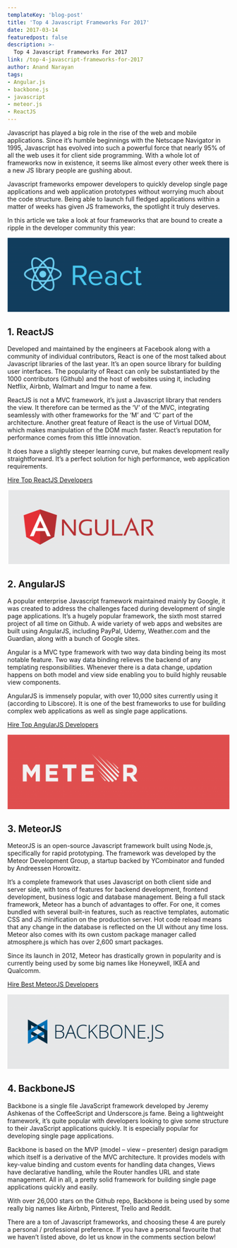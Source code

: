 ```yaml
---
templateKey: 'blog-post'
title: 'Top 4 Javascript Frameworks For 2017'
date: 2017-03-14
featuredpost: false
description: >-
  Top 4 Javascript Frameworks For 2017
link: /top-4-javascript-frameworks-for-2017
author: Anand Narayan
tags:
- Angular.js
- backbone.js
- javascript
- meteor.js
- ReactJS
---
```

Javascript has played a big role in the rise of the web and mobile applications. Since it’s humble beginnings with the Netscape Navigator in 1995, Javascript has evolved into such a powerful force that nearly 95% of all the web uses it for client side programming. With a whole lot of frameworks now in existence, it seems like almost every other week there is a new JS library people are gushing about.

Javascript frameworks empower developers to quickly develop single page applications and web application prototypes without worrying much about the code structure. Being able to launch full fledged applications within a matter of weeks has given JS frameworks, the spotlight it truly deserves.

In this article we take a look at four frameworks that are bound to create a ripple in the developer community this year:

![ReactJSDevelopers](./images/TopJSFrameworks-React-1024x342.png)

## 1. ReactJS
Developed and maintained by the engineers at Facebook along with a community of individual contributors, React is one of the most talked about Javascript libraries of the last year. It’s an open source library for building user interfaces. The popularity of React can only be substantiated by the 1000 contributors (Github) and the host of websites using it, including Netflix, Airbnb, Walmart and Imgur to name a few.

ReactJS is not a MVC framework, it’s just a Javascript library that renders the view. It therefore can be termed as the ‘V’ of the MVC, integrating seamlessly with other frameworks for the ‘M’ and ‘C’ part of the architecture. Another great feature of React is the use of Virtual DOM, which makes manipulation of the DOM much faster. React’s reputation for performance comes from this little innovation.

It does have a slightly steeper learning curve, but makes development really straightforward. It’s a perfect solution for high performance, web application requirements.

[Hire Top ReactJS Developers](/react-js-development/)

 
![AngularJS-Developers](./images/TopJSFrameworks-Angular-1024x342.png)

## 2. AngularJS
A popular enterprise Javascript framework maintained mainly by Google, it was created to address the challenges faced during development of single page applications. It’s a hugely popular framework, the sixth most starred project of all time on Github. A wide variety of web apps and websites are built using AngularJS, including PayPal, Udemy, Weather.com and the Guardian, along with a bunch of Google sites.

Angular is a MVC type framework with two way data binding being its most notable feature. Two way data binding relieves the backend of any templating responsibilities. Whenever there is a data change, updation happens on both model and view side enabling you to build highly reusable view components.

AngularJS is immensely popular, with over 10,000 sites currently using it (according to Libscore). It is one of the best frameworks to use for building complex web applications as well as single page applications.

[Hire Top AngularJS Developers](hire-angularjs-development-company/)

 
![MeteorJSDevelopers](./images/TopJSFrameworks-Meteor-1024x342.png)

## 3. MeteorJS
MeteorJS is an open-source Javascript framework built using Node.js, specifically for rapid prototyping. The framework was developed by the Meteor Development Group, a startup backed by YCombinator and funded by Andreessen Horowitz.

It’s a complete framework that uses Javascript on both client side and server side, with tons of features for backend development, frontend development, business logic and database management. Being a full stack framework, Meteor has a bunch of advantages to offer. For one, it comes bundled with several built-in features, such as reactive templates, automatic CSS and JS minification on the production server. Hot code reload means that any change in the database is reflected on the UI without any time loss. Meteor also comes with its own custom package manager called atmosphere.js which has over 2,600 smart packages.

Since its launch in 2012, Meteor has drastically grown in popularity and is currently being used by some big names like Honeywell, IKEA and Qualcomm.

[Hire Best MeteorJS Developers](/meteor-js-development-company)

 
![JavascriptDevelopers](./images/TopJSFrameworks-Backbone-1024x342.png)

## 4. BackboneJS
Backbone is a single file JavaScript framework developed by Jeremy Ashkenas of the CoffeeScript and Underscore.js fame. Being a lightweight framework, it’s quite popular with developers looking to give some structure to their JavaScript applications quickly.
It is especially popular for developing single page applications.

Backbone is based on the MVP (model – view – presenter) design paradigm which itself is a derivative of the MVC architecture. It provides models with key-value binding and custom events for handling data changes, Views have declarative handling, while the Router handles URL and state management. All in all, a pretty solid framework for building single page applications quickly and easily.

With over 26,000 stars on the Github repo, Backbone is being used by some really big names like Airbnb, Pinterest, Trello and Reddit.

 

There are a ton of Javascript frameworks, and choosing these 4 are purely a personal / professional preference. If you have a personal favourite that we haven’t listed above, do let us know in the comments section below!
